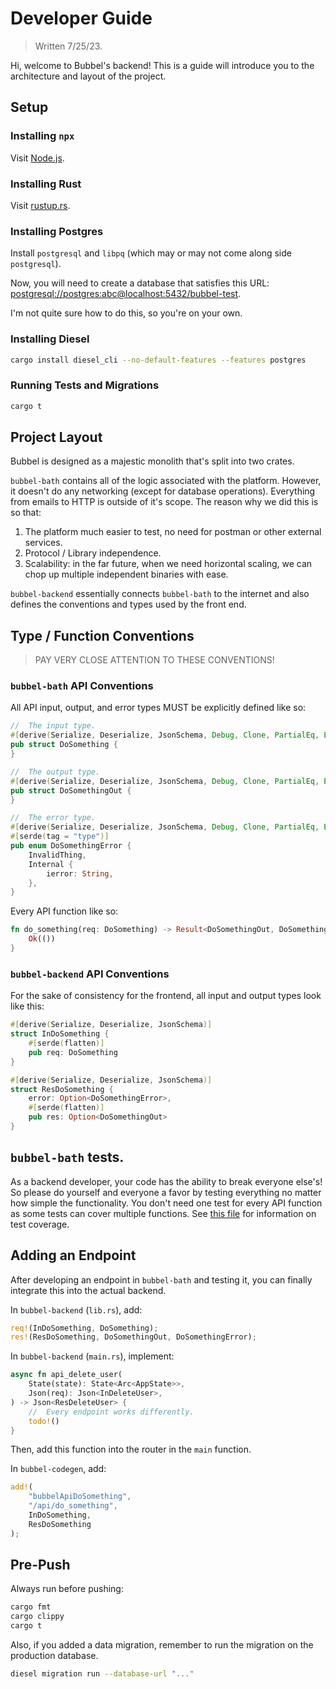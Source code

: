 # Developer Guide

> Written 7/25/23.

Hi, welcome to Bubbel's backend!
This is a guide will introduce you to the architecture and layout of the project.

## Setup

### Installing `npx`

Visit [Node.js](https://nodejs.org/en/download).

### Installing Rust

Visit [rustup.rs](https://rustup.rs).

### Installing Postgres

Install `postgresql` and `libpq` (which may or may not come along side `postgresql`).

Now, you will need to create a database that satisfies this URL:
[postgresql://postgres:abc@localhost:5432/bubbel-test]().

I'm not quite sure how to do this, so you're on your own.

### Installing Diesel

```sh
cargo install diesel_cli --no-default-features --features postgres
```

### Running Tests and Migrations

```sh
cargo t
```

## Project Layout

Bubbel is designed as a majestic monolith that's split into two crates.

`bubbel-bath` contains all of the logic associated with the platform.
However, it doesn't do any networking (except for database operations).
Everything from emails to HTTP is outside of it's scope.
The reason why we did this is so that:
1. The platform much easier to test, no need for postman or other external
services.
2. Protocol / Library independence.
3. Scalability: in the far future, when we need horizontal scaling, we can
chop up multiple independent binaries with ease.

`bubbel-backend` essentially connects `bubbel-bath` to the internet and also
defines the conventions and types used by the front end.

## Type / Function Conventions

> PAY VERY CLOSE ATTENTION TO THESE CONVENTIONS!

### `bubbel-bath` API Conventions

All API input, output, and error types MUST be explicitly defined like so:

```rust
//  The input type.
#[derive(Serialize, Deserialize, JsonSchema, Debug, Clone, PartialEq, Eq)]
pub struct DoSomething {
}

//  The output type.
#[derive(Serialize, Deserialize, JsonSchema, Debug, Clone, PartialEq, Eq)]
pub struct DoSomethingOut {
}

//  The error type.
#[derive(Serialize, Deserialize, JsonSchema, Debug, Clone, PartialEq, Eq)]
#[serde(tag = "type")]
pub enum DoSomethingError {
    InvalidThing,
    Internal {
        ierror: String,
    },
}
```

Every API function like so:

```rust
fn do_something(req: DoSomething) -> Result<DoSomethingOut, DoSomethingError> {
    Ok(())
}
```

### `bubbel-backend` API Conventions

For the sake of consistency for the frontend, all input and output types look
like this:

```rust
#[derive(Serialize, Deserialize, JsonSchema)]
struct InDoSomething {
    #[serde(flatten)]
    pub req: DoSomething
}

#[derive(Serialize, Deserialize, JsonSchema)]
struct ResDoSomething {
    error: Option<DoSomethingError>,
    #[serde(flatten)]
    pub res: Option<DoSomethingOut>
}
```

## `bubbel-bath` tests.

As a backend developer, your code has the ability to break everyone else's!
So please do yourself and everyone a favor by testing everything no matter how
simple the functionality.
You don't need one test for every API function as some tests can cover
multiple functions.
See [this file](/bubbel-bath/src/tests/README.md) for information on test
coverage.

## Adding an Endpoint

After developing an endpoint in `bubbel-bath` and testing it, you can finally
integrate this into the actual backend.

In `bubbel-backend` (`lib.rs`), add:

```rust
req!(InDoSomething, DoSomething);
res!(ResDoSomething, DoSomethingOut, DoSomethingError);
```

In `bubbel-backend` (`main.rs`), implement:

```rust
async fn api_delete_user(
    State(state): State<Arc<AppState>>,
    Json(req): Json<InDeleteUser>,
) -> Json<ResDeleteUser> {
    //  Every endpoint works differently.
    todo!()
}
```

Then, add this function into the router in the `main` function.

In `bubbel-codegen`, add:

```rust
add!(
    "bubbelApiDoSomething",
    "/api/do_something",
    InDoSomething,
    ResDoSomething
);
```

## Pre-Push

Always run before pushing:

```sh
cargo fmt
cargo clippy
cargo t
```

Also, if you added a data migration, remember to run the migration on the
production database.

```sh
diesel migration run --database-url "..."
```

